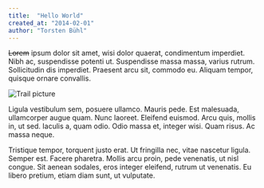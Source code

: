 ```yaml
---
title:  "Hello World"
created_at: "2014-02-01"
author: "Torsten Bühl"
---
```


~~Lorem~~ ipsum dolor sit amet, wisi dolor quaerat, condimentum imperdiet. Nibh ac, suspendisse potenti ut. Suspendisse massa massa, varius rutrum. Sollicitudin dis imperdiet. Praesent arcu sit, commodo eu. Aliquam tempor, quisque ornare convallis.

<!--more-->

![Trail picture](/assets/photo-processing.jpg)

Ligula vestibulum sem, posuere ullamco. Mauris pede. Est malesuada, ullamcorper augue quam. Nunc laoreet. Eleifend euismod. Arcu quis, mollis in, ut sed.
Iaculis a, quam odio. Odio massa et, integer wisi. Quam risus. Ac massa neque. 

Tristique tempor, torquent justo erat. Ut fringilla nec, vitae nascetur ligula.
Semper est. Facere pharetra. Mollis arcu proin, pede venenatis, ut nisl congue. Sit aenean sodales, eros integer eleifend, rutrum ut venenatis. Eu libero pretium, etiam diam sunt, ut vulputate.